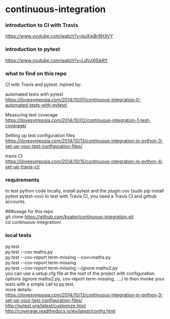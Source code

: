 # continuous-integration

### introduction to CI with Travis   
https://www.youtube.com/watch?v=buXwBr9H3VY  

### introduction to pytest
https://www.youtube.com/watch?v=LdVJj65ikRY 

### what to find on this repo
CI with Travis and pytest. inpired by:    

automated tests with pytest   
https://ilovesymposia.com/2014/10/01/continuous-integration-0-automated-tests-with-pytest/  

Measuring test coverage  
https://ilovesymposia.com/2014/10/02/continuous-integration-1-test-coverage/  

Setting up test configuration files  
https://ilovesymposia.com/2014/10/13/continuous-integration-in-python-3-set-up-your-test-configuration-files/  

travis CI  
https://ilovesymposia.com/2014/10/15/continuous-integration-in-python-4-set-up-travis-ci/  

### requirements
to test python code locally, install pytest and the plugin cov (sudo pip install pytest pytest-cov)
to test with Travis CI, you need a Travis CI and github accounts.      

###usage for this repo  
git clone https://github.com/ksator/continuous-integration.git  
cd continuous-integration/ 

### local tests  
py.test  
py.test --cov maths.py  
py.test --cov-report term-missing --cov=maths.py  
py.test --cov-report term-missing  
py.test --cov-report term-missing --ignore maths2.py  
you can use a setup.cfg file at the root of the project with configuration options (ignore maths2.py, cov-report term-missing, ....) to then invoke your tests with a simple call to py.test.  
more details:   
https://ilovesymposia.com/2014/10/13/continuous-integration-in-python-3-set-up-your-test-configuration-files/  
http://pytest.org/latest/customize.html  
http://coverage.readthedocs.io/en/latest/config.html  









